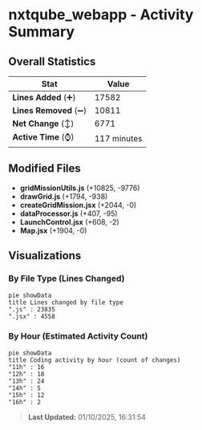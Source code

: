 # nxtqube_webapp - Activity Summary 

## Overall Statistics

| Stat                   | Value                                                             |
| ---------------------- | ----------------------------------------------------------------- |
| **Lines Added** (➕)   | 17582                                          |
| **Lines Removed** (➖) | 10811                                        |
| **Net Change** (↕)    | 6771                |
| **Active Time** (⌚)   | 117 minutes |


## Modified Files
- **gridMissionUtils.js** (+10825, -9776)
- **drawGrid.js** (+1794, -938)
- **createGridMission.jsx** (+2044, -0)
- **dataProcessor.js** (+407, -95)
- **LaunchControl.jsx** (+608, -2)
- **Map.jsx** (+1904, -0)

## Visualizations

### By File Type (Lines Changed)

```mermaid
pie showData
title Lines changed by file type
".js" : 23835
".jsx" : 4558
```

### By Hour (Estimated Activity Count)

```mermaid
pie showData
title Coding activity by hour (count of changes)
"11h" : 16
"12h" : 18
"13h" : 24
"14h" : 5
"15h" : 12
"16h" : 2
```


> **Last Updated:** 01/10/2025, 16:31:54